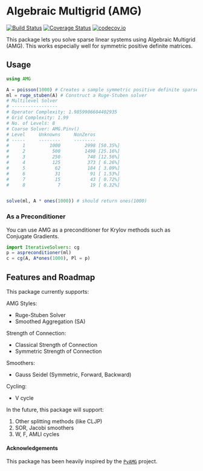 # Algebraic Multigrid (AMG)

[![Build Status](https://travis-ci.org/ranjanan/AMG.jl.svg?branch=master)](https://travis-ci.org/ranjanan/AMG.jl)
[![Coverage Status](https://coveralls.io/repos/ranjanan/AMG.jl/badge.svg?branch=master&service=github)](https://coveralls.io/github/ranjanan/AMG.jl?branch=master)
[![codecov.io](http://codecov.io/github/ranjanan/AMG.jl/coverage.svg?branch=master)](http://codecov.io/github/ranjanan/AMG.jl?branch=master)

This package lets you solve sparse linear systems using Algebraic Multigrid (AMG). This works especially well for symmetric positive definite matrices. 

## Usage

```julia
using AMG

A = poisson(1000) # Creates a sample symmetric positive definite sparse matrix
ml = ruge_stuben(A) # Construct a Ruge-Stuben solver
# Multilevel Solver
# -----------------
# Operator Complexity: 1.9859906604402935
# Grid Complexity: 1.99
# No. of Levels: 8
# Coarse Solver: AMG.Pinv()
# Level     Unknowns     NonZeros
# -----     --------     --------
#     1         1000         2998 [50.35%]
#     2          500         1498 [25.16%]
#     3          250          748 [12.56%]
#     4          125          373 [ 6.26%]
#     5           62          184 [ 3.09%]
#     6           31           91 [ 1.53%]
#     7           15           43 [ 0.72%]
#     8            7           19 [ 0.32%]


solve(ml, A * ones(1000)) # should return ones(1000)
```

### As a Preconditioner
You can use AMG as a preconditioner for Krylov methods such as Conjugate Gradients.
```julia
import IterativeSolvers: cg
p = aspreconditioner(ml)
c = cg(A, A*ones(1000), Pl = p) 
```

## Features and Roadmap

This package currently supports: 

AMG Styles:
* Ruge-Stuben Solver
* Smoothed Aggregation (SA)

Strength of Connection: 
* Classical Strength of Connection
* Symmetric Strength of Connection

Smoothers:
* Gauss Seidel (Symmetric, Forward, Backward)

Cycling:
* V cycle 

In the future, this package will support:
1. Other splitting methods (like CLJP)
2. SOR, Jacobi smoothers
3. W, F, AMLI cycles

#### Acknowledgements
This package has been heavily inspired by the [`PyAMG`](http://github.com/pyamg/pyamg) project. 
